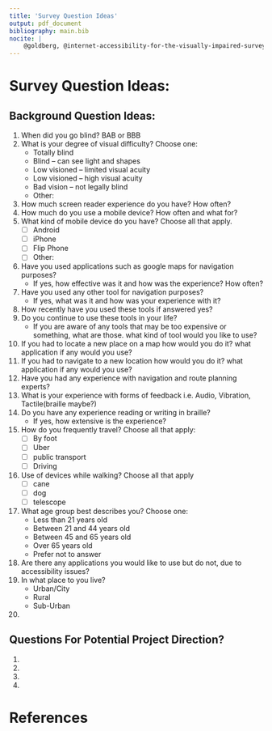 ```yaml
---
title: 'Survey Question Ideas'
output: pdf_document
bibliography: main.bib
nocite: |
    @goldberg, @internet-accessibility-for-the-visually-impaired-survey, @doi:10.1177/0034355220957107
---
```


# Survey Question Ideas:

## Background Question Ideas:

1. When did you go blind? BAB or BBB
1. What is your degree of visual difficulty? Choose one:
    - Totally blind
    - Blind – can see light and shapes
    - Low visioned – limited visual acuity
    - Low visioned – high visual acuity
    - Bad vision – not legally blind
    - Other:
1. How much screen reader experience do you have? How often?
1. How much do you use a mobile device? How often and what for?
1. What kind of mobile device do you have? Choose all that apply.
    - [ ] Android
    - [ ] iPhone
    - [ ] Flip Phone
    - [ ] Other:
1. Have you used applications such as google maps for navigation purposes?
    - If yes, how effective was it and how was the experience? How often?
1. Have you used any other tool for navigation purposes?
    - If yes, what was it and how was your experience with it?
1. How recently have you used these tools if answered yes?
1. Do you continue to use these tools in your life?
    - If you are aware of any tools that may be too expensive or something, what are those. what kind of tool would you like to use?
1. If you had to locate a new place on a map how would you do it? what application if any would you use?
1. If you had to navigate to a new location how would you do it? what application if any would you use?
1. Have you had any experience with navigation and route planning experts?
1. What is your experience with forms of feedback i.e. Audio, Vibration, Tactile(braille maybe?)
1. Do you have any experience reading or writing in braille?
    - If yes, how extensive is the experience?
1. How do you frequently travel? Choose all that apply:
    - [ ] By foot
    - [ ] Uber
    - [ ] public transport
    - [ ] Driving
1. Use of devices while walking? Choose all that apply
    - [ ] cane
    - [ ] dog
    - [ ] telescope
1. What age group best describes you? Choose one:
    - Less than 21 years old
    - Between 21 and 44 years old
    - Between 45 and 65 years old
    - Over 65 years old
    - Prefer not to answer
1. Are there any applications you would like to use but do not, due to accessibility issues?
1. In what place to you live?
    - Urban/City
    - Rural
    - Sub-Urban
1.

## Questions For Potential Project Direction?

1.
1.
1.
1.

# References
